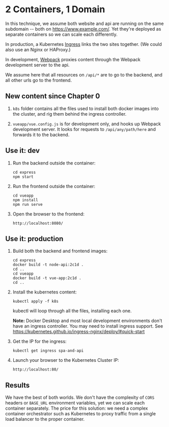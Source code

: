 2 Containers, 1 Domain
======================

In this technique, we assume both website and api are running on the same subdomain -- both on https://www.example.com/.  Yet they're deployed as separate containers so we can scale each differently.

In production, a Kubernetes [Ingress](https://kubernetes.io/docs/concepts/services-networking/ingress/) links the two sites together.  (We could also use an Nginx or HAProxy.)

In development, [Webpack](https://stackoverflow.com/a/49846977/702931) proxies content through the Webpack development server to the api.

We assume here that all resources on `/api/*` are to go to the backend, and all other urls go to the frontend.


New content since Chapter 0
---------------------------

1. `k8s` folder contains all the files used to install both docker images into the cluster, and rig them behind the ingress controller.

2. `vueapp/vue.config.js` is for development only, and hooks up Webpack development server.  It looks for requests to `/api/any/path/here` and forwards it to the backend.


Use it: dev
-----------

1. Run the backend outside the container:

   ```
   cd express
   npm start
   ```

2. Run the frontend outside the container:

   ```
   cd vueapp
   npm install
   npm run serve
   ```

3. Open the browser to the frontend:

   `http://localhost:8080/`


Use it: production
------------------

1. Build both the backend and frontend images:

   ```
   cd express
   docker build -t node-api:2c1d .
   cd ..
   cd vueapp
   docker build -t vue-app:2c1d .
   cd ..
   ```

2. Install the kubernetes content:

   ```
   kubectl apply -f k8s
   ```

   kubectl will loop through all the files, installing each one.

   **Note:** Docker Desktop and most local development environments don't have an ingress controller. You may need to install ingress support. See https://kubernetes.github.io/ingress-nginx/deploy/#quick-start

3. Get the IP for the ingress:

   ```
   kubectl get ingress spa-and-api
   ```

4. Launch your browser to the Kubernetes Cluster IP:

   `http://localhost:80/`


Results
-------

We have the best of both worlds.  We don't have the complexity of `CORS` headers or `BASE_URL` environment variables, yet we can scale each container separately. The price for this solution: we need a complex container orchestrator such as Kubernetes to proxy traffic from a single load balancer to the proper container.
